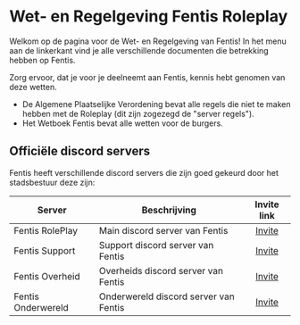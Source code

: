 # Wet- en Regelgeving Fentis Roleplay

Welkom op de pagina voor de Wet- en Regelgeving van Fentis!
In het menu aan de linkerkant vind je alle verschillende documenten die betrekking hebben op Fentis.

Zorg ervoor, dat je voor je deelneemt aan Fentis, kennis hebt genomen van deze wetten.

- De Algemene Plaatselijke Verordening bevat alle regels die niet te maken hebben met de Roleplay (dit zijn zogezegd de "server regels").
- Het Wetboek Fentis bevat alle wetten voor de burgers.

## Officiële discord servers

Fentis heeft verschillende discord servers die zijn goed gekeurd door het stadsbestuur deze zijn:

| Server | Beschrijving | Invite link |
|---|---|:---:|
|Fentis RolePlay| Main discord server van Fentis | [Invite](https://discord.gg/HCjjkbsUYN) |
|Fentis Support| Support discord server van Fentis | [Invite](https://discord.gg/MqrjK4C6cM) |
|Fentis Overheid| Overheids discord server van Fentis | [Invite](https://discord.gg/s6vMhMDknt) |
|Fentis Onderwereld| Onderwereld discord server van Fentis | [Invite](https://discord.gg/aaZx8Z2wEV) |